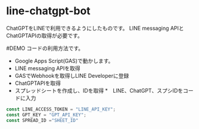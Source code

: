 #  line-chatgpt-bot

ChatGPTをLINEで利用できるようにしたものです。
LINE messaging APIとChatGPTAPIの取得が必要です。

#DEMO
コードの利用方法です。
* Google Apps Script(GAS)で動かします。
* LINE messaging APIを取得
* GASでWebhookを取得しLINE Developerに登録
* ChatGPTAPIを取得
* スプレッドシートを作成し、IDを取得
*　LINE、ChatGPT、スプシIDをコードに入力
```javascript
const LINE_ACCESS_TOKEN = "LINE_API_KEY";
const GPT_KEY = "GPT_API_KEY";
const SPREAD_ID ="SHEET_ID"
```
